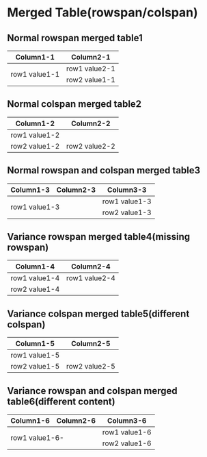 # Merged Table(rowspan/colspan)
## Normal rowspan merged table1
<table>
    <thead>
        <tr>
            <th>Column1-1</th>
            <th>Column2-1</th>
        </tr>
    </thead>
    <tbody>
        <tr>
            <td rowspan='2'>row1 value1-1</td>
            <td>row1 value2-1</td>
        </tr>
        <tr>
            <td>row2 value1-1</td>
        </tr>
    </tbody>
</table>

## Normal colspan merged table2
<table>
    <thead>
        <tr>
            <th>Column1-2</th>
            <th>Column2-2</th>
        </tr>
    </thead>
    <tbody>
        <tr>
            <td colspan='2'>row1 value1-2</td>
        </tr>
        <tr>
            <td>row2 value1-2</td>
            <td>row2 value2-2</td>
        </tr>
    </tbody>
</table>

## Normal rowspan and colspan merged table3
<table>
    <thead>
        <tr>
            <th>Column1-3</th>
            <th>Column2-3</th>
            <th>Column3-3</th>
        </tr>
    </thead>
    <tbody>
        <tr>
            <td colspan='2' rowspan='2'>row1 value1-3</td>
            <td>row1 value1-3</td>
        </tr>
        <tr>
            <td>row2 value1-3</td>
        </tr>
    </tbody>
</table>

## Variance rowspan merged table4(missing rowspan)
<table>
    <thead>
        <tr>
            <th>Column1-4</th>
            <th>Column2-4</th>
        </tr>
    </thead>
    <tbody>
        <tr>
            <td>row1 value1-4</td>
            <td>row1 value2-4</td>
        </tr>
        <tr>
            <td>row2 value1-4</td>
        </tr>
    </tbody>
</table>

## Variance colspan merged table5(different colspan)
<table>
    <thead>
        <tr>
            <th>Column1-5</th>
            <th>Column2-5</th>
        </tr>
    </thead>
    <tbody>
        <tr>
            <td colspan='3'>row1 value1-5</td>
        </tr>
        <tr>
            <td>row2 value1-5</td>
            <td>row2 value2-5</td>
        </tr>
    </tbody>
</table>

## Variance rowspan and colspan merged table6(different content)
<table>
    <thead>
        <tr>
            <th>Column1-6</th>
            <th>Column2-6</th>
            <th>Column3-6</th>
        </tr>
    </thead>
    <tbody>
        <tr>
            <td colspan='2' rowspan='2'>row1 value1-6-</td>
            <td>row1 value1-6</td>
        </tr>
        <tr>
            <td>row2 value1-6</td>
        </tr>
    </tbody>
</table>